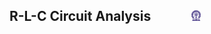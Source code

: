 ## R-L-C Circuit Analysis  &nbsp; &nbsp; &nbsp; &nbsp; &nbsp; &nbsp; <img src="images/iitkgp.png" width="3%" />
